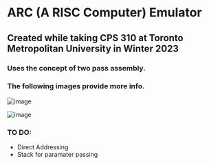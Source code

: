 # ARC (A RISC Computer) Emulator

## Created while taking CPS 310 at Toronto Metropolitan University in Winter 2023

### Uses the concept of two pass assembly.
### The following images provide more info.
![image](https://user-images.githubusercontent.com/72413722/224852297-90e1d310-fa16-47c3-b171-3557d18b1881.png)
>
![image](https://user-images.githubusercontent.com/72413722/224852505-23ec5c28-2c60-47da-a1c5-ca81aa896c52.png)

### TO DO:

* Direct Addressing
* Stack for paramater passing
